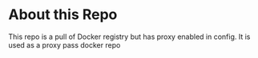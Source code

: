 # About this Repo

This repo is a pull of Docker registry but has proxy enabled in config. It is used as a proxy pass docker repo
